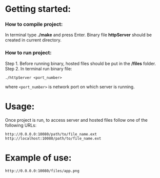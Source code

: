# Getting started:

### How to compile project:
      
In terminal type **./make** and press Enter. 
Binary file **httpServer** should be created in current directory. 

### How to run project:

Step 1. Before running binary, hosted files should be put in the **/files** folder.   
Step 2. In terminal run binary file: 

    ./httpServer <port_number>

where `<port_number>` is network port on which server is running. 

# Usage:

Once project is run, to access server and hosted files follow one of the following URLs:

	http://0.0.0.0:10080/path/to/file_name.ext
	http://localhost:10080/path/to/file_name.ext

# Example of use:

	http://0.0.0.0:10080/files/app.png
